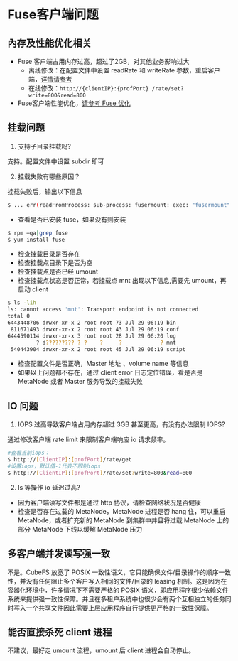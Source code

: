 # Fuse客户端问题

## 內存及性能优化相关

- Fuse 客户端占用内存过高，超过了2GB，对其他业务影响过大
  - 离线修改：在配置文件中设置 readRate 和 writeRate 参数，重启客户端，[详情请参考](../ops/configs/config.md)
  - 在线修改：`http://{clientIP}:{profPort} /rate/set?write=800&read=800`
- Fuse客户端性能优化，[请参考 Fuse 优化](../evaluation/fuse.md)

## 挂载问题

1. 支持子目录挂载吗?

支持。配置文件中设置 subdir 即可

2. 挂载失败有哪些原因？

挂载失败后，输出以下信息

```bash
$ ... err(readFromProcess: sub-process: fusermount: exec: "fusermount": executable file not found in $PATH)
```

- 查看是否已安装 fuse，如果没有则安装

```bash
$ rpm –qa|grep fuse
$ yum install fuse
```
- 检查挂载目录是否存在
- 检查挂载点目录下是否为空
- 检查挂载点是否已经 umount
- 检查挂载点状态是否正常，若挂载点 mnt 出现以下信息,需要先 umount，再启动 client

```bash
$ ls -lih
ls: cannot access 'mnt': Transport endpoint is not connected
total 0
6443448706 drwxr-xr-x 2 root root 73 Jul 29 06:19 bin
 811671493 drwxr-xr-x 2 root root 43 Jul 29 06:19 conf
6444590114 drwxr-xr-x 3 root root 28 Jul 29 06:20 log
         ? d????????? ? ?    ?     ?            ? mnt
 540443904 drwxr-xr-x 2 root root 45 Jul 29 06:19 script
```

- 检查配置文件是否正确，Master 地址 、volume name 等信息
- 如果以上问题都不存在，通过 client error 日志定位错误，看是否是 MetaNode 或者 Master 服务导致的挂载失败

## IO 问题

1. IOPS 过高导致客户端占用内存超过 3GB 甚至更高，有没有办法限制 IOPS?

通过修改客户端 rate limit 来限制客户端响应 io 请求频率。

```bash
#查看当前iops：
$ http://[ClientIP]:[profPort]/rate/get
#设置iops，默认值-1代表不限制iops
$ http://[ClientIP]:[profPort]/rate/set?write=800&read=800
```

2. ls 等操作 io 延迟过高?

- 因为客户端读写文件都是通过 http 协议，请检查网络状况是否健康
- 检查是否存在过载的 MetaNode，MetaNode 进程是否 hang 住，可以重启 MetaNode，或者扩充新的 MetaNode 到集群中并且将过载 MetaNode 上的部分 MetaNode 下线以缓解 MetaNode 压力

## 多客户端并发读写强一致

不是。CubeFS 放宽了 POSIX 一致性语义，它只能确保文件/目录操作的顺序一致性，并没有任何阻止多个客户写入相同的文件/目录的 leasing 机制。这是因为在容器化环境中，许多情况下不需要严格的 POSIX 语义，即应用程序很少依赖文件系统来提供强一致性保障。并且在多租户系统中也很少会有两个互相独立的任务同时写入一个共享文件因此需要上层应用程序自行提供更严格的一致性保障。

## 能否直接杀死 client 进程

不建议，最好走 umount 流程，umount 后 client 进程会自动停止。